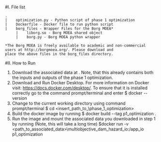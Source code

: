 #I. File list
```
.
|    optimization.py - Python script of phase 1 optimization
|    Dockerfile - Docker file to run python script
|    borg_files - Wrapper Files for the Borg MOEA*
     |    liborg.so - Borg MOEA shared object
     |    borg.py - Borg MOEA python wrapper

*The Borg MOEA is freely available to academic and non-commercial users at http://borgmoea.org/. Please download and
place the above files in the borg_files directory.
```

#II. How to Run
1. Download the associated data at <insert url later>. Note, that this already contains both the inputs and outputs 
of the phase 1 optimization.
2. Download and Run Docker Desktop. For more information on Docker visit: https://docs.docker.com/desktop/. To ensure 
that it is installed correctly go to the command prompt/terminal and enter $ docker --version
3. Change to the current working directory using command prompt/terminal $ cd <insert_path_to_\phase_1_optimization>
4. Build the docker image by running $ docker build --tag p1_optimization .
5. Run the image and mount the associated data you downloaded in step 1 by running (Note, this will take a long time)
$docker run -v <path_to_associated_data>\multiobjective_dam_hazard_io:/app_io p1_optimization 